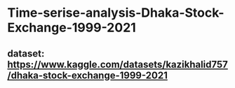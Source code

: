 # Time-serise-analysis-Dhaka-Stock-Exchange-1999-2021

## dataset: https://www.kaggle.com/datasets/kazikhalid757/dhaka-stock-exchange-1999-2021
